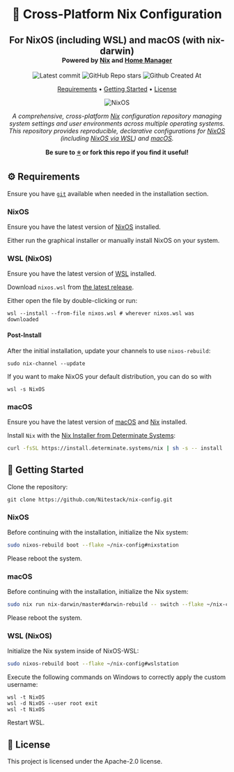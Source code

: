 <div align="center">
<h1>
  📂 Cross-Platform Nix Configuration
</h1>
<h2>
  For NixOS (including WSL) and macOS (with nix-darwin)
  <br/>
  <sup>
    <sub>Powered by <a href="https://nixos.org" target="_blank">Nix</a> and <a href="https://nix-community.github.io/home-manager" target="_blank">Home Manager</a></sub>
  </sup>
</h2>

![Latest commit](https://img.shields.io/github/last-commit/Nitestack/nix-config?style=for-the-badge)
![GitHub Repo stars](https://img.shields.io/github/stars/Nitestack/nix-config?style=for-the-badge)
![Github Created At](https://img.shields.io/github/created-at/Nitestack/nix-config?style=for-the-badge)

[Requirements](#️-requirements) • [Getting Started](#-getting-started) • [License](#-license)

![NixOS](https://github.com/user-attachments/assets/9a244fe9-b5a2-415d-9414-c246b36f51e7)

_A comprehensive, cross-platform [Nix](https://nixos.org) configuration repository managing system settings and user environments across multiple operating systems. This repository provides reproducible, declarative configurations for [NixOS](https://nixos.org) (including [NixOS via WSL](https://nix-community.github.io/NixOS-WSL)) and [macOS](https://apple.com/macos)._

<p>
  <strong>Be sure to <a href="#" title="star">⭐️</a> or fork this repo if you find it useful!</strong>
</p>
</div>

## ⚙️ Requirements

Ensure you have [`git`](https://git-scm.com) available when needed in the installation section.

### NixOS

Ensure you have the latest version of [NixOS](https://nixos.org/download) installed.

Either run the graphical installer or manually install NixOS on your system.

### WSL (NixOS)

Ensure you have the latest version of [WSL](https://learn.microsoft.com/windows/wsl) installed.

Download `nixos.wsl` from [the latest release](https://github.com/nix-community/NixOS-WSL/releases/latest).

Either open the file by double-clicking or run:

```nu
wsl --install --from-file nixos.wsl # wherever nixos.wsl was downloaded
```

#### Post-Install

After the initial installation, update your channels to use `nixos-rebuild`:

```nu
sudo nix-channel --update
```

If you want to make NixOS your default distribution, you can do so with

```nu
wsl -s NixOS
```

### macOS

Ensure you have the latest version of [macOS](https://apple.com/macos) and [Nix](https://nixos.org) installed.

Install `Nix` with the [Nix Installer from Determinate Systems](https://determinate.systems):

```sh
curl -fsSL https://install.determinate.systems/nix | sh -s -- install
```

## 🏁 Getting Started

Clone the repository:

```nu
git clone https://github.com/Nitestack/nix-config.git
```

### NixOS

Before continuing with the installation, initialize the Nix system:

```sh
sudo nixos-rebuild boot --flake ~/nix-config#nixstation
```

Please reboot the system.

### macOS

Before continuing with the installation, initialize the Nix system:

```sh
sudo nix run nix-darwin/master#darwin-rebuild -- switch --flake ~/nix-config#macstation
```

Please reboot the system.

### WSL (NixOS)

Initialize the Nix system inside of NixOS-WSL:

```sh
sudo nixos-rebuild boot --flake ~/nix-config#wslstation
```

Execute the following commands on Windows to correctly apply the custom username:

```nu
wsl -t NixOS
wsl -d NixOS --user root exit
wsl -t NixOS
```

Restart WSL.

## 📝 License

This project is licensed under the Apache-2.0 license.
